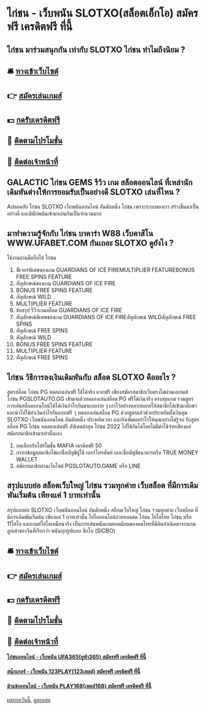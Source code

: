 # ไก่ชน - เว็บพนัน SLOTXO(สล็อตเอ็กโอ) สมัครฟรี เครดิตฟรี ที่นี้
## ไก่ชน มาร่วมสนุกกัน เท่ากับ SLOTXO ไก่ชน ทำไมถึงนิยม ?

## 🛎 [ทางเข้าเว็บไซต์](https://bit.ly/3SdLNi2)
## 👉 [สมัครเล่นเกมส์](https://bit.ly/3SdLNi2)
## 💵 [กดรับเครดิตฟรี](https://bit.ly/3dyRKHj)
## 👑 [ติดตามโปรโมชั่น](https://bit.ly/3dyRKHj)
## 📱 [ติดต่อเจ้าหน้าที่](https://bit.ly/3dyRKHj)

## GALACTIC ไก่ชน GEMS รีวิว เกม สล็อตออนไลน์ ที่เหล่านักเดิมพันต่างให้การยอมรับเป็นอย่างดี SLOTXO เล่นที่ไหน ?
Aปลอดภัย ไก่ชน SLOTXO เว็บพนันออนไลน์ อันดับหนึ่ง ไก่ชน เพราะระบบของเรา สร้างขึ้นมาเป็นอย่างดี และมีนักพนันเข้ามาเล่นกันเป็นจำนวนมาก

## มาทำความรู้จักกับ ไก่ชน บาคาร่า W88 เว็บคาสิโน WWW.UFABET.COM กันเถอะ SLOTXO ดูยังไง ?
ใช้งานผ่านมือถือได้ ไก่ชน
1. ฟีเจอร์พิเศษของเกม GUARDIANS OF ICE FIREMULTIPLIER FEATUREBONUS FREE SPINS FEATURE
2. สัญลักษณ์ของเกม GUARDIANS OF ICE FIRE
3. BONUS FREE SPINS FEATURE
4. สัญลักษณ์ WILD
5. MULTIPLIER FEATURE
6. ข้อสรุป รีวิวเกมสล็อต GUARDIANS OF ICE FIRE
7. สัญลักษณ์พิเศษของเกม GUARDIANS OF ICE FIREสัญลักษณ์ WILDสัญลักษณ์ FREE SPINS
8. สัญลักษณ์ FREE SPINS
9. สัญลักษณ์ WILD
10. BONUS FREE SPINS FEATURE
11. MULTIPLIER FEATURE
12. สัญลักษณ์ FREE SPINS

## ไก่ชน วิธีการลงเงินเดิมพันกับ สล็อต SLOTXO คืออะไร ?
สูตรสล็อต ไก่ชน PG ทดลองเล่นฟรี ใช้ได้จริง แจกฟรี เพียงสมัครสมาชิกเว็บตรงไม่ผ่านเอเย่นต์ ไก่ชน PGSLOTAUTO.GG เข้ามาแล้วทดลองเล่นสล็อต PG ฟรีได้เงินจริง ครบทุกเกม รวมสูตรการเล่นสล็อตออนไลน์ให้ได้เงินกำไรกันมาแบบง่าย ๆ เอาไว้อย่างหลากหลายให้สมาชิกได้เข้ามาศึกษาและนำไปใช้ทำเงินกำไรกันแบบฟรี ๆ ทดลองเล่นสล็อต PG ด้วยสูตรแล้วช่วยประหยัดทั้งเงินทุน SLOTXO เว็บพนันออนไลน์ อันดับหนึ่ง ประหยัดเวลา และยังเพิ่มผลกำไรให้คุณอย่างไม่รู้จบ รับสูตรสล็อต PG ไก่ชน ทดลองเล่นฟรี อัปเดตล่าสุด ไก่ชน 2022 ไปใช้กันได้โดยไม่มีค่าใช้จ่ายเพียงแค่สมัครสมาชิกเข้ามาเท่านั้นเอง
1. กดเลือกรับโปรโมชั่น MAFIA เครดิตฟรี 50
2. กรอกข้อมูลสมาชิกได้แก่ชื่อบัญชีผู้ใช้ เบอร์โทรศัพท์ เและชื่อบัญชีธนาคารหรือ TRUE MONEY WALLET
3. สมัครสมาชิกผ่านเว็บไซต์ PGSLOTAUTO.GAME หรือ LINE

## สรุปแบบย่อ สล็อตเว็บใหญ่ ไก่ชน รวมทุกค่าย เว็บสล็อต ที่มีการเดิมพันเริ่มต้น เพียงแค่ 1 บาทเท่านั้น
สรุปแบบย่อ SLOTXO เว็บพนันออนไลน์ อันดับหนึ่ง สล็อตเว็บใหญ่ ไก่ชน รวมทุกค่าย เว็บสล็อต ที่มีการเดิมพันเริ่มต้น เพียงแค่ 1 บาทเท่านั้น ไฮโลออนไลน์ถ่ายทอดสด ไก่ชน ไฮโลไทย ไก่ชน หรือ 11ไฮโล และเกมส์ไฮโลเหมือนจริง เป็นการเล่นพนันเกมยอดนิยมของคนไทยที่มีต้นกำเนิดมาจากเกมลูกเต๋าของจีนที่เรียกว่า พนันทุกรูปแบบ ซิกโบ (SICBO)

## 🛎 [ทางเข้าเว็บไซต์](https://bit.ly/3SdLNi2)
## 👉 [สมัครเล่นเกมส์](https://bit.ly/3SdLNi2)
## 💵 [กดรับเครดิตฟรี](https://bit.ly/3dyRKHj)
## 👑 [ติดตามโปรโมชั่น](https://bit.ly/3dyRKHj)
## 📱 [ติดต่อเจ้าหน้าที่](https://bit.ly/3dyRKHj)

#### [ไก่ชนออนไลน์ - เว็บพนัน UFA365(ยูฟ่า365) สมัครฟรี เครดิตฟรี ที่นี้](https://atom.io/themes/ไก่ชนออนไลน์%20-%20เว็บพนัน%20ufa365(ยูฟ่า365)%20สมัครฟรี%20เครดิตฟรี%20ที่นี้)
#### [สนุ๊กเกอร์ - เว็บพนัน 123PLAY(123เพลล์) สมัครฟรี เครดิตฟรี ที่นี้](https://atom.io/themes/สนุ๊กเกอร์%20-%20เว็บพนัน%20123play(123เพลล์)%20สมัครฟรี%20เครดิตฟรี%20ที่นี้)
#### [ม้าแข่งออนไลน์ - เว็บพนัน PLAY168(เพลล์168) สมัครฟรี เครดิตฟรี ที่นี้](https://atom.io/themes/ม้าแข่งออนไลน์%20-%20เว็บพนัน%20play168(เพลล์168)%20สมัครฟรี%20เครดิตฟรี%20ที่นี้)

[ผลบอลวันนี้](https://siamsport.tv "ผลบอลวันนี้"), [ดูบอลสด](https://siamsport.tv/ดูบอลสด "ดูบอลสด")